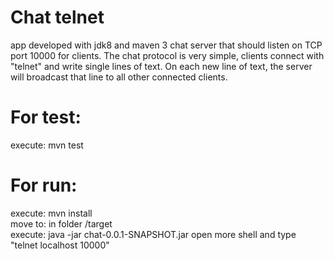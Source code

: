 # Chat telnet
app developed with jdk8 and maven 3
chat server that should listen on TCP port 10000 for clients. The chat protocol is very simple, clients connect with "telnet" and write single lines of text. On each new line of text, the server will broadcast that line to all other connected clients.

# For test:
  execute: mvn test

# For run:
  execute: mvn install  
  move to: in folder /target  
  execute: java -jar chat-0.0.1-SNAPSHOT.jar
  open more shell and type "telnet localhost 10000"
  
  

